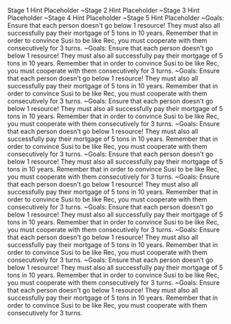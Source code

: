 Stage 1 Hint Placeholder
~Stage 2 Hint Placeholder
~Stage 3 Hint Placeholder
~Stage 4 Hint Placeholder
~Stage 5 Hint Placeholder
~Goals: Ensure that each person doesn't go below 1 resource! They must also all successfully pay their mortgage of 5 tons in 10 years. Remember that in order to convince Susi to be like Rec, you must cooperate with them consecutively for 3 turns.
~Goals: Ensure that each person doesn't go below 1 resource! They must also all successfully pay their mortgage of 5 tons in 10 years. Remember that in order to convince Susi to be like Rec, you must cooperate with them consecutively for 3 turns.
~Goals: Ensure that each person doesn't go below 1 resource! They must also all successfully pay their mortgage of 5 tons in 10 years. Remember that in order to convince Susi to be like Rec, you must cooperate with them consecutively for 3 turns.
~Goals: Ensure that each person doesn't go below 1 resource! They must also all successfully pay their mortgage of 5 tons in 10 years. Remember that in order to convince Susi to be like Rec, you must cooperate with them consecutively for 3 turns.
~Goals: Ensure that each person doesn't go below 1 resource! They must also all successfully pay their mortgage of 5 tons in 10 years. Remember that in order to convince Susi to be like Rec, you must cooperate with them consecutively for 3 turns.
~Goals: Ensure that each person doesn't go below 1 resource! They must also all successfully pay their mortgage of 5 tons in 10 years. Remember that in order to convince Susi to be like Rec, you must cooperate with them consecutively for 3 turns.
~Goals: Ensure that each person doesn't go below 1 resource! They must also all successfully pay their mortgage of 5 tons in 10 years. Remember that in order to convince Susi to be like Rec, you must cooperate with them consecutively for 3 turns.
~Goals: Ensure that each person doesn't go below 1 resource! They must also all successfully pay their mortgage of 5 tons in 10 years. Remember that in order to convince Susi to be like Rec, you must cooperate with them consecutively for 3 turns.
~Goals: Ensure that each person doesn't go below 1 resource! They must also all successfully pay their mortgage of 5 tons in 10 years. Remember that in order to convince Susi to be like Rec, you must cooperate with them consecutively for 3 turns.
~Goals: Ensure that each person doesn't go below 1 resource! They must also all successfully pay their mortgage of 5 tons in 10 years. Remember that in order to convince Susi to be like Rec, you must cooperate with them consecutively for 3 turns.
~Goals: Ensure that each person doesn't go below 1 resource! They must also all successfully pay their mortgage of 5 tons in 10 years. Remember that in order to convince Susi to be like Rec, you must cooperate with them consecutively for 3 turns.
